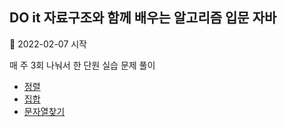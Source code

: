 ## DO it 자료구조와 함께 배우는 알고리즘 입문 자바  

📌 2022-02-07 시작  

매 주 3회 나눠서 한 단원 실습 문제 풀이


 * [정렬](./sort.md) 
 * [집합](./set.md)
 * [문자열찾기](./match)
